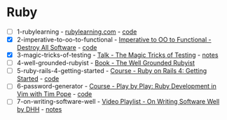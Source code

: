 # Ruby

- [ ] 1-rubylearning - [rubylearning.com](http://rubylearning.com/satishtalim/tutorial.html) - [code](/ruby/1-rubylearning)
- [x] 2-imperative-to-oo-to-functional - [Imperative to OO to Functional - Destroy All Software](https://www.destroyallsoftware.com/screencasts/catalog/imperative-to-oo-to-functional) - [code](/ruby/2-imperative-to-oo-to-functional)
- [x] 3-magic-tricks-of-testing - [Talk - The Magic Tricks of Testing](https://www.youtube.com/watch?v=URSWYvyc42M) - [notes](/ruby/3-magic-tricks-of-testing)
- [ ] 4-well-grounded-rubyist - [Book - The Well Grounded Rubyist](/ruby/4-well-grounded-rubyist)
- [ ] 5-ruby-rails-4-getting-started - [Course - Ruby on Rails 4: Getting Started](https://app.pluralsight.com/library/courses/ruby-rails-4-getting-started) - [code](/ruby/4-well-grounded-rubyist)
- [ ] 6-password-generator - [Course - Play by Play: Ruby Development in Vim with Tim Pope](https://app.pluralsight.com/library/courses/play-by-play-tim-pope) - [code](/ruby/6-password-generator)
- [ ] 7-on-writing-software-well - [Video Playlist - On Writing Software Well by DHH](https://www.youtube.com/playlist?list=PL9wALaIpe0Py6E_oHCgTrD6FvFETwJLlx) - [notes](/ruby/7-on-writing-software-well)
